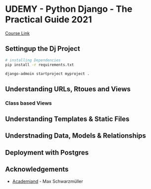 # UDEMY - Python Django - The Practical Guide 2021

[Course Link](https://www.youtube.com/playlist?list=PLBxwSeQlMDNiNt72UmSvKBLsxPgGY_Jy-)

## Settingup the Dj Project

```Bash
# installing Dependencies
pip install -r requirements.txt
```
```Bash
django-admoin startproject myproject .
```

## Understanding URLs, Rtoues and Views

### Class based Views

## Understanding Templates & Static Files

## Understnading Data, Models & Relationships

## Deployment with Postgres

## Acknowledgements

- [Academiand](https://academind.com/) - Max Schwarzmüller
